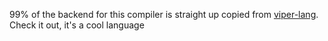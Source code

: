 99% of the backend for this compiler is straight up copied from [viper-lang](https://github.com/viper-org/viper-lang/blob/rewrite). Check it out, it's a cool language